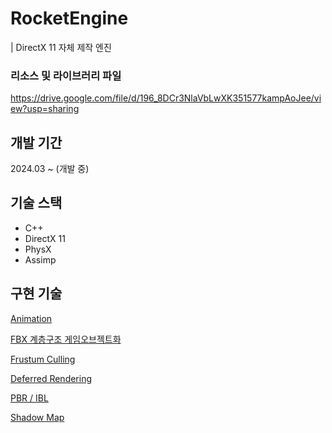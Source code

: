 # RocketEngine
| DirectX 11 자체 제작 엔진

### 리소스 및 라이브러리 파일
https://drive.google.com/file/d/196_8DCr3NlaVbLwXK351577kampAoJee/view?usp=sharing

## 개발 기간

2024.03 ~ (개발 중)

## 기술 스택

- C++
- DirectX 11
- PhysX
- Assimp

## 구현 기술

[Animation](https://www.notion.so/Animation-293b5d06a45f42b2bdc48d4dc6868a38?pvs=21)

[FBX 계층구조 게임오브젝트화](https://www.notion.so/FBX-5d6a06d320c641fea097295fd93aba5c?pvs=21)

[Frustum Culling](https://www.notion.so/Frustum-Culling-1043868f120f4a88be3181a68c3061dc?pvs=21)

[Deferred Rendering](https://www.notion.so/Deferred-Rendering-817447265b0549caaf30f7f499ddce09?pvs=21)

[PBR / IBL](https://www.notion.so/PBR-IBL-7ea907422f144ab0bc511789c49317ad?pvs=21)

[Shadow Map](https://www.notion.so/Shadow-Map-babd1d44901e4162a67695fe92f97c8a?pvs=21)
